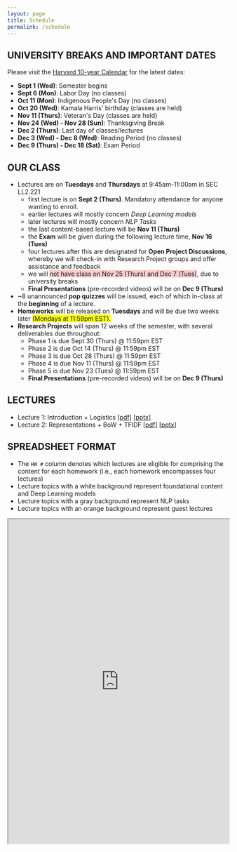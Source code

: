 ```yaml
---
layout: page
title: Schedule
permalink: /schedule
---
```

## UNIVERSITY BREAKS AND IMPORTANT DATES
Please visit the [Harvard 10-year Calendar](https://registrar.fas.harvard.edu/ten-year-calendar) for the latest dates:
- **Sept 1 (Wed)**: Semester begins
- **Sept 6 (Mon)**: Labor Day (no classes)
- **Oct 11 (Mon)**: Indigenous People's Day (no classes)
- **Oct 20 (Wed)**: Kamala Harris' birthday (classes are held)
- **Nov 11 (Thurs)**: Veteran's Day (classes are held)
- **Nov 24 (Wed) - Nov 28 (Sun)**: Thanksgiving Break
- **Dec 2 (Thurs)**: Last day of classes/lectures
- **Dec 3 (Wed) - Dec 8 (Wed)**: Reading Period (no classes)
- **Dec 9 (Thurs) - Dec 18 (Sat)**: Exam Period

## OUR CLASS
- Lectures are on **Tuesdays** and **Thursdays** at 9:45am-11:00am in SEC LL2.221
	- first lecture is on **Sept 2 (Thurs)**. Mandatory attendance for anyone wanting to enroll.
	- earlier lectures will mostly concern _Deep Learning models_
	- later lectures will mostly concern _NLP Tasks_
	- the last content-based lecture will be **Nov 11 (Thurs)**
	- the **Exam** will be given during the following lecture time, **Nov 16 (Tues)**
	- four lectures after this are designated for **Open Project Discussions**, whereby we will check-in with Research Project groups and offer assistance and feedback
	- we will <span style="background-color: #FACCCC">not have class on Nov 25 (Thurs) and Dec 7 (Tues)</span>, due to university breaks
	- **Final Presentations** (pre-recorded videos) will be on **Dec 9 (Thurs)**
- ~8 unannounced **pop quizzes** will be issued, each of which in-class at the __beginning__ of a lecture.
- **Homeworks** will be released on **Tuesdays** and will be due two weeks later <span style="background-color: #FFFF00">(Mondays at 11:59pm EST).</span>
- **Research Projects** will span 12 weeks of the semester, with several deliverables due throughout:
	- Phase 1 is due Sept 30 (Thurs) @ 11:59pm EST
	- Phase 2 is due Oct 14 (Thurs) @ 11:59pm EST
	- Phase 3 is due Oct 28 (Thurs) @ 11:59pm EST
	- Phase 4 is due Nov 11 (Thurs) @ 11:59pm EST
	- Phase 5 is due Nov 23 (Tues) @ 11:59pm EST
	- **Final Presentations** (pre-recorded videos) will be on **Dec 9 (Thurs)**

## LECTURES
- Lecture 1: Introduction + Logistics [[pdf]](../lectures/01_Introduction.pdf) [[pptx]](../lectures/01_Introduction.pptx)
- Lecture 2: Representations + BoW + TFIDF [[pdf]](../lectures/02_Representations.pdf) [[pptx]](../lectures/02_Representations.pptx)

## SPREADSHEET FORMAT
- The `HW #` column denotes which lectures are eligible for comprising the content for each homework (i.e., each homework encompasses four lectures)
- Lecture topics with a white background represent foundational content and Deep Learning models
- Lecture topics with a gray background represent NLP tasks
- Lecture topics with an orange background represent guest lectures
<iframe width='100%' height='740' src="https://docs.google.com/spreadsheets/d/e/2PACX-1vS1rNganPj38ckgRQC7nLgzkMqRiqGED8unwvw2PSWm970u8aFThOrXWsNA91FY_R4PAtPsETxe4hZC/pubhtml?gid=0&amp;single=true&amp;widget=true&amp;headers=false"></iframe>
